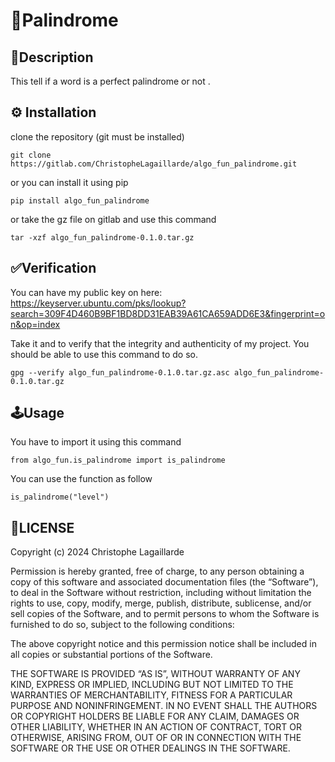 # 🚀Palindrome

## 📄Description

This tell if a word is a perfect palindrome or not .

## ⚙️ Installation

clone the repository (git must be installed)
```
git clone https://gitlab.com/ChristopheLagaillarde/algo_fun_palindrome.git 
```
or you can install it using pip

```
pip install algo_fun_palindrome
```

or take the gz file on gitlab and use this command

```
tar -xzf algo_fun_palindrome-0.1.0.tar.gz
```

## ✅Verification

You can have my public key on here: 
https://keyserver.ubuntu.com/pks/lookup?search=309F4D460B9BF1BD8DD31EAB39A61CA659ADD6E3&fingerprint=on&op=index

Take it and to verify that the integrity and authenticity of my project. You should be able to use this command to do so. 

```
gpg --verify algo_fun_palindrome-0.1.0.tar.gz.asc algo_fun_palindrome-0.1.0.tar.gz
```

## 🕹️Usage

You have to import it using this command

```
from algo_fun.is_palindrome import is_palindrome
```

You can use the function as follow

```
is_palindrome("level")
```

## 📝LICENSE
Copyright (c) 2024 Christophe Lagaillarde 

Permission is hereby granted, free of charge, to any person obtaining a copy of this software and associated documentation files (the “Software”), to deal in the Software without restriction, including without limitation the rights to use, copy, modify, merge, publish, distribute, sublicense, and/or sell copies of the Software, and to permit persons to whom the Software is furnished to do so, subject to the following conditions:

The above copyright notice and this permission notice shall be included in all copies or substantial portions of the Software.

THE SOFTWARE IS PROVIDED “AS IS”, WITHOUT WARRANTY OF ANY KIND, EXPRESS OR IMPLIED, INCLUDING BUT NOT LIMITED TO THE WARRANTIES OF MERCHANTABILITY, FITNESS FOR A PARTICULAR PURPOSE AND NONINFRINGEMENT. IN NO EVENT SHALL THE AUTHORS OR COPYRIGHT HOLDERS BE LIABLE FOR ANY CLAIM, DAMAGES OR OTHER LIABILITY, WHETHER IN AN ACTION OF CONTRACT, TORT OR OTHERWISE, ARISING FROM, OUT OF OR IN CONNECTION WITH THE SOFTWARE OR THE USE OR OTHER DEALINGS IN THE SOFTWARE.
